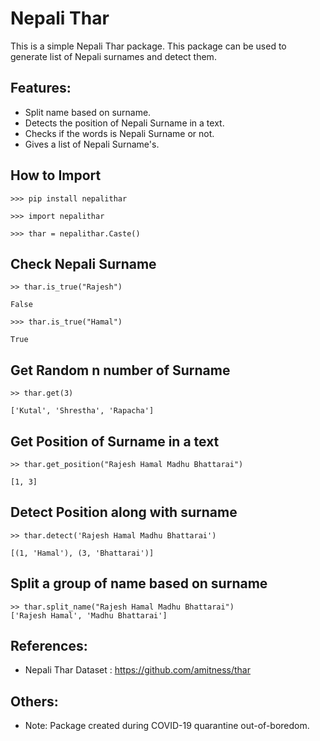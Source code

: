 # Nepali Thar

This is a simple Nepali Thar package. This package can be used to generate list of Nepali surnames and detect them.

## Features:
 - Split name based on surname.
 - Detects the position of Nepali Surname in a text.
 - Checks if the words is Nepali Surname or not.
 - Gives a list of Nepali Surname's.

## How to Import

    >>> pip install nepalithar
    
    >>> import nepalithar
    
    >>> thar = nepalithar.Caste()

## Check Nepali Surname

    >> thar.is_true("Rajesh")

    False

    >>> thar.is_true("Hamal")

    True

## Get Random n number of Surname

    >> thar.get(3)

    ['Kutal', 'Shrestha', 'Rapacha']


## Get Position of Surname in a text

    >> thar.get_position("Rajesh Hamal Madhu Bhattarai")

    [1, 3]

## Detect Position along with surname

    >> thar.detect('Rajesh Hamal Madhu Bhattarai')

    [(1, 'Hamal'), (3, 'Bhattarai')]

## Split a group of name based on surname

    >> thar.split_name("Rajesh Hamal Madhu Bhattarai")
    ['Rajesh Hamal', 'Madhu Bhattarai']

## References:
 - Nepali Thar Dataset : https://github.com/amitness/thar

## Others:
 - Note: Package created during COVID-19 quarantine out-of-boredom.
